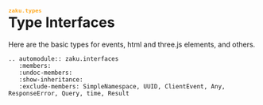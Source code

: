 # <code class="docutils literal notranslate" style="font-size:0.4em; color: #ffaa23"><span class="pre">zaku.types</span></code><br/>Type Interfaces 


Here are the basic types for events, html and three.js elements, and others.

```{eval-rst}
.. automodule:: zaku.interfaces
   :members:
   :undoc-members:
   :show-inheritance:
   :exclude-members: SimpleNamespace, UUID, ClientEvent, Any, ResponseError, Query, time, Result
```

